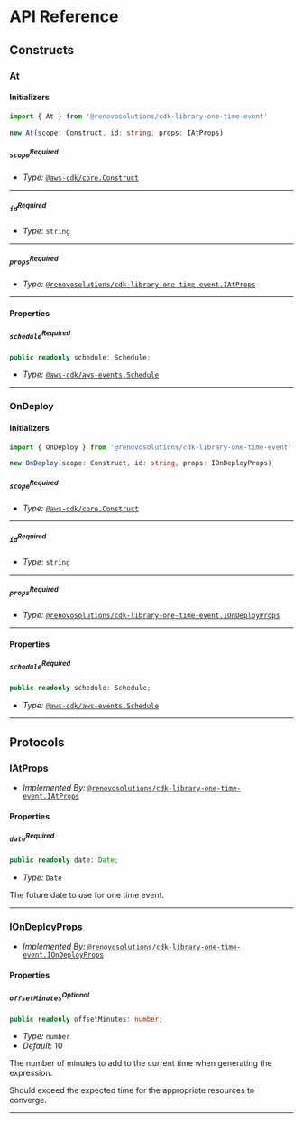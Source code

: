 # API Reference <a name="API Reference"></a>

## Constructs <a name="Constructs"></a>

### At <a name="@renovosolutions/cdk-library-one-time-event.At"></a>

#### Initializers <a name="@renovosolutions/cdk-library-one-time-event.At.Initializer"></a>

```typescript
import { At } from '@renovosolutions/cdk-library-one-time-event'

new At(scope: Construct, id: string, props: IAtProps)
```

##### `scope`<sup>Required</sup> <a name="@renovosolutions/cdk-library-one-time-event.At.parameter.scope"></a>

- *Type:* [`@aws-cdk/core.Construct`](#@aws-cdk/core.Construct)

---

##### `id`<sup>Required</sup> <a name="@renovosolutions/cdk-library-one-time-event.At.parameter.id"></a>

- *Type:* `string`

---

##### `props`<sup>Required</sup> <a name="@renovosolutions/cdk-library-one-time-event.At.parameter.props"></a>

- *Type:* [`@renovosolutions/cdk-library-one-time-event.IAtProps`](#@renovosolutions/cdk-library-one-time-event.IAtProps)

---



#### Properties <a name="Properties"></a>

##### `schedule`<sup>Required</sup> <a name="@renovosolutions/cdk-library-one-time-event.At.property.schedule"></a>

```typescript
public readonly schedule: Schedule;
```

- *Type:* [`@aws-cdk/aws-events.Schedule`](#@aws-cdk/aws-events.Schedule)

---


### OnDeploy <a name="@renovosolutions/cdk-library-one-time-event.OnDeploy"></a>

#### Initializers <a name="@renovosolutions/cdk-library-one-time-event.OnDeploy.Initializer"></a>

```typescript
import { OnDeploy } from '@renovosolutions/cdk-library-one-time-event'

new OnDeploy(scope: Construct, id: string, props: IOnDeployProps)
```

##### `scope`<sup>Required</sup> <a name="@renovosolutions/cdk-library-one-time-event.OnDeploy.parameter.scope"></a>

- *Type:* [`@aws-cdk/core.Construct`](#@aws-cdk/core.Construct)

---

##### `id`<sup>Required</sup> <a name="@renovosolutions/cdk-library-one-time-event.OnDeploy.parameter.id"></a>

- *Type:* `string`

---

##### `props`<sup>Required</sup> <a name="@renovosolutions/cdk-library-one-time-event.OnDeploy.parameter.props"></a>

- *Type:* [`@renovosolutions/cdk-library-one-time-event.IOnDeployProps`](#@renovosolutions/cdk-library-one-time-event.IOnDeployProps)

---



#### Properties <a name="Properties"></a>

##### `schedule`<sup>Required</sup> <a name="@renovosolutions/cdk-library-one-time-event.OnDeploy.property.schedule"></a>

```typescript
public readonly schedule: Schedule;
```

- *Type:* [`@aws-cdk/aws-events.Schedule`](#@aws-cdk/aws-events.Schedule)

---




## Protocols <a name="Protocols"></a>

### IAtProps <a name="@renovosolutions/cdk-library-one-time-event.IAtProps"></a>

- *Implemented By:* [`@renovosolutions/cdk-library-one-time-event.IAtProps`](#@renovosolutions/cdk-library-one-time-event.IAtProps)


#### Properties <a name="Properties"></a>

##### `date`<sup>Required</sup> <a name="@renovosolutions/cdk-library-one-time-event.IAtProps.property.date"></a>

```typescript
public readonly date: Date;
```

- *Type:* `Date`

The future date to use for one time event.

---

### IOnDeployProps <a name="@renovosolutions/cdk-library-one-time-event.IOnDeployProps"></a>

- *Implemented By:* [`@renovosolutions/cdk-library-one-time-event.IOnDeployProps`](#@renovosolutions/cdk-library-one-time-event.IOnDeployProps)


#### Properties <a name="Properties"></a>

##### `offsetMinutes`<sup>Optional</sup> <a name="@renovosolutions/cdk-library-one-time-event.IOnDeployProps.property.offsetMinutes"></a>

```typescript
public readonly offsetMinutes: number;
```

- *Type:* `number`
- *Default:* 10

The number of minutes to add to the current time when generating the expression.

Should exceed the expected time for the appropriate resources to converge.

---

